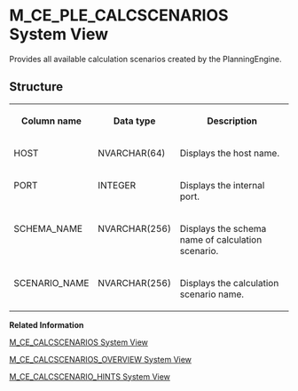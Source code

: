 <!-- loio20aaa76a751910148bcd897c5b5827f4 -->

# M\_CE\_PLE\_CALCSCENARIOS System View

Provides all available calculation scenarios created by the PlanningEngine.



<a name="loio20aaa76a751910148bcd897c5b5827f4___m__c_e__p_l_e__c_a_l_c_s_c_e_n_a_r_i_o_s_1struct_M_CE_PLE_CALCSCENARIOS"/>

## Structure


<table>
<tr>
<th valign="top">

Column name

</th>
<th valign="top">

Data type

</th>
<th valign="top">

Description

</th>
</tr>
<tr>
<td valign="top">

HOST

</td>
<td valign="top">

NVARCHAR\(64\)

</td>
<td valign="top">

Displays the host name.

</td>
</tr>
<tr>
<td valign="top">

PORT

</td>
<td valign="top">

INTEGER

</td>
<td valign="top">

Displays the internal port.

</td>
</tr>
<tr>
<td valign="top">

SCHEMA\_NAME

</td>
<td valign="top">

NVARCHAR\(256\)

</td>
<td valign="top">

Displays the schema name of calculation scenario.

</td>
</tr>
<tr>
<td valign="top">

SCENARIO\_NAME

</td>
<td valign="top">

NVARCHAR\(256\)

</td>
<td valign="top">

Displays the calculation scenario name.

</td>
</tr>
</table>

**Related Information**  


[M\_CE\_CALCSCENARIOS System View](m-ce-calcscenarios-system-view-20a9c2a.md "Provides all available calculation scenarios.")

[M\_CE\_CALCSCENARIOS\_OVERVIEW System View](m-ce-calcscenarios-overview-system-view-d206937.md "Provides an overview of Calcscenarios without JSON representation.")

[M\_CE\_CALCSCENARIO\_HINTS System View](m-ce-calcscenario-hints-system-view-b16d75a.md "Exposes all hints that are defined in a calculation scenario.")

